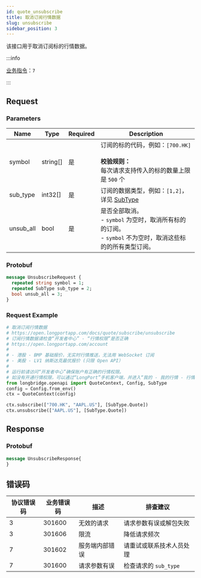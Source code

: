 ```yaml
---
id: quote_unsubscribe
title: 取消订阅行情数据
slug: unsubscribe
sidebar_position: 3
---
```


该接口用于取消订阅标的行情数据。

:::info

[业务指令](../../socket/biz-command)：`7`

:::

## Request

### Parameters

| Name      | Type     | Required | Description                                                                                                        |
| --------- | -------- | -------- | ------------------------------------------------------------------------------------------------------------------ |
| symbol    | string[] | 是       | 订阅的标的代码，例如：`[700.HK]` <br /><br />**校验规则：**<br />每次请求支持传入的标的数量上限是 `500` 个         |
| sub_type  | int32[]  | 是       | 订阅的数据类型，例如：`[1,2]`，详见 [SubType](../objects#subtype---订阅数据的类型)                                 |
| unsub_all | bool     | 是       | 是否全部取消。<br />- `symbol` 为空时，取消所有标的的订阅。<br />- `symbol` 不为空时，取消这些标的的所有类型订阅。 |

### Protobuf

```protobuf
message UnsubscribeRequest {
  repeated string symbol = 1;
  repeated SubType sub_type = 2;
  bool unsub_all = 3;
}
```

### Request Example

```python
# 取消订阅行情数据
# https://open.longportapp.com/docs/quote/subscribe/unsubscribe
# 订阅行情数据请检查“开发者中心” - “行情权限”是否正确
# https://open.longportapp.com/account
#
# - 港股 - BMP 基础报价，无实时行情推送，无法用 WebSocket 订阅
# - 美股 - LV1 纳斯达克最优报价 (只限 Open API）
#
# 运行前请访问“开发者中心”确保账户有正确的行情权限。
# 如没有开通行情权限，可以通过“LongPort”手机客户端，并进入“我的 - 我的行情 - 行情商城”购买开通行情权限。
from longbridge.openapi import QuoteContext, Config, SubType
config = Config.from_env()
ctx = QuoteContext(config)

ctx.subscribe(["700.HK", "AAPL.US"], [SubType.Quote])
ctx.unsubscribe(["AAPL.US"], [SubType.Quote])
```

## Response

### Protobuf

```protobuf
message UnsubscribeResponse{
}
```

## 错误码

| 协议错误码 | 业务错误码 | 描述           | 排查建议                 |
| ---------- | ---------- | -------------- | ------------------------ |
| 3          | 301600     | 无效的请求     | 请求参数有误或解包失败   |
| 3          | 301606     | 限流           | 降低请求频次             |
| 7          | 301602     | 服务端内部错误 | 请重试或联系技术人员处理 |
| 7          | 301600     | 请求参数有误   | 检查请求的 `sub_type`    |
